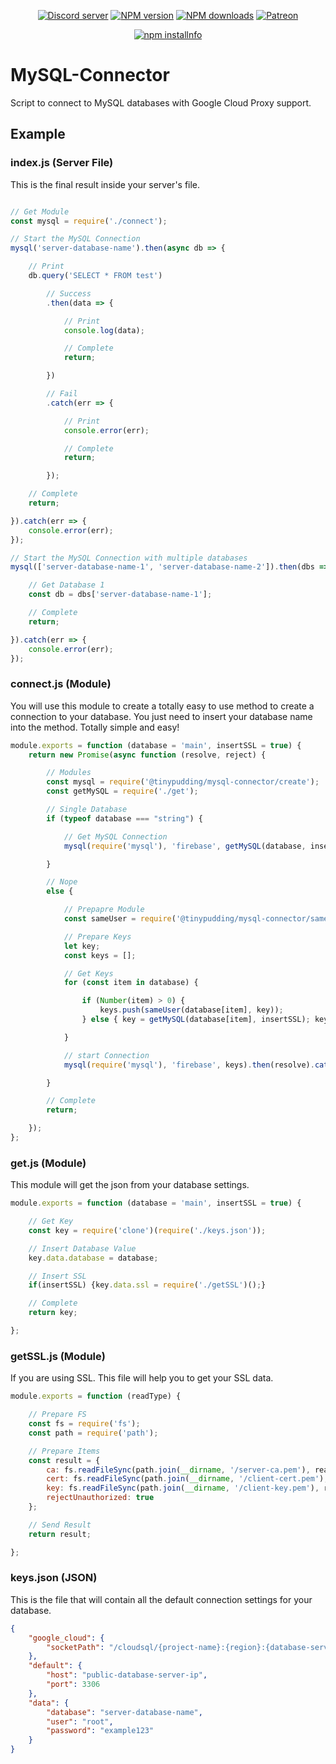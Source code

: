 <div align="center">
<p>
    <a href="https://discord.gg/TgHdvJd"><img src="https://img.shields.io/discord/413193536188579841?color=7289da&logo=discord&logoColor=white" alt="Discord server" /></a>
    <a href="https://www.npmjs.com/package/@tinypudding/mysql-connector"><img src="https://img.shields.io/npm/v/@tinypudding/mysql-connector.svg?maxAge=3600" alt="NPM version" /></a>
    <a href="https://www.npmjs.com/package/@tinypudding/mysql-connector"><img src="https://img.shields.io/npm/dt/@tinypudding/mysql-connector.svg?maxAge=3600" alt="NPM downloads" /></a>
    <a href="https://www.patreon.com/JasminDreasond"><img src="https://img.shields.io/badge/donate-patreon-F96854.svg" alt="Patreon" /></a>
</p>
<p>
    <a href="https://nodei.co/npm/@tinypudding/mysql-connector/"><img src="https://nodei.co/npm/@tinypudding/mysql-connector.png?downloads=true&stars=true" alt="npm installnfo" /></a>
</p>
</div>

# MySQL-Connector
Script to connect to MySQL databases with Google Cloud Proxy support.

## Example

### index.js (Server File)
This is the final result inside your server's file.
```js

// Get Module
const mysql = require('./connect');

// Start the MySQL Connection
mysql('server-database-name').then(async db => {

    // Print
    db.query('SELECT * FROM test')

        // Success
        .then(data => {

            // Print
            console.log(data);

            // Complete
            return;

        })

        // Fail
        .catch(err => {

            // Print
            console.error(err);

            // Complete
            return;

        });

    // Complete
    return;      

}).catch(err => {
    console.error(err);
});

// Start the MySQL Connection with multiple databases
mysql(['server-database-name-1', 'server-database-name-2']).then(dbs => {

    // Get Database 1
    const db = dbs['server-database-name-1'];

    // Complete
    return;      

}).catch(err => {
    console.error(err);
});

```

### connect.js (Module)
You will use this module to create a totally easy to use method to create a connection to your database. You just need to insert your database name into the method. Totally simple and easy!
```js
module.exports = function (database = 'main', insertSSL = true) {
    return new Promise(async function (resolve, reject) {

        // Modules
        const mysql = require('@tinypudding/mysql-connector/create');
        const getMySQL = require('./get');

        // Single Database
        if (typeof database === "string") {

            // Get MySQL Connection
            mysql(require('mysql'), 'firebase', getMySQL(database, insertSSL)).then(resolve).catch(reject);

        }

        // Nope
        else {

            // Prepapre Module
            const sameUser = require('@tinypudding/mysql-connector/sameUser');

            // Prepare Keys
            let key;
            const keys = [];

            // Get Keys
            for (const item in database) {

                if (Number(item) > 0) {
                    keys.push(sameUser(database[item], key));
                } else { key = getMySQL(database[item], insertSSL); keys.push(key); }

            }

            // start Connection
            mysql(require('mysql'), 'firebase', keys).then(resolve).catch(reject);

        }

        // Complete
        return;

    });
};
```

### get.js (Module)
This module will get the json from your database settings.
```js
module.exports = function (database = 'main', insertSSL = true) {

    // Get Key
    const key = require('clone')(require('./keys.json'));

    // Insert Database Value
    key.data.database = database;

    // Insert SSL
    if(insertSSL) {key.data.ssl = require('./getSSL')();}

    // Complete
    return key;

};
```

### getSSL.js (Module)
If you are using SSL. This file will help you to get your SSL data.
```js
module.exports = function (readType) {

    // Prepare FS
    const fs = require('fs');
    const path = require('path');

    // Prepare Items
    const result = {
        ca: fs.readFileSync(path.join(__dirname, '/server-ca.pem'), readType),
        cert: fs.readFileSync(path.join(__dirname, '/client-cert.pem'), readType),
        key: fs.readFileSync(path.join(__dirname, '/client-key.pem'), readType),
        rejectUnauthorized: true
    };

    // Send Result
    return result;

};
```

### keys.json (JSON)
This is the file that will contain all the default connection settings for your database.
```json
{
    "google_cloud": {
        "socketPath": "/cloudsql/{project-name}:{region}:{database-server-id}"
    },
    "default": {
        "host": "public-database-server-ip",
        "port": 3306
    },
    "data": {
        "database": "server-database-name",
        "user": "root",
        "password": "example123"
    }
}
```